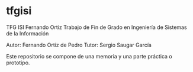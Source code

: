 # tfgisi
TFG ISI Fernando Ortiz
Trabajo de Fin de Grado en Ingeniería de Sistemas de la Información

Autor: Fernando Ortiz de Pedro
Tutor: Sergio Saugar García

Este repositorio se compone de una memoria y una parte práctica o prototipo.
